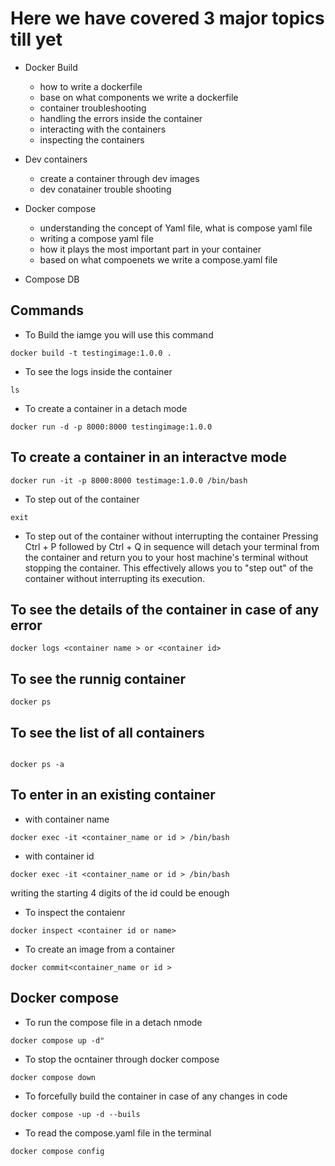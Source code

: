 # Here we have covered 3 major topics till yet
* Docker Build    
    * how to write a dockerfile
    * base on what components we write a dockerfile
    * container troubleshooting 
    * handling the errors inside the container 
    * interacting with the containers
    * inspecting the containers

* Dev containers 
    * create a container through dev images
    * dev conatainer trouble shooting 

* Docker compose 
    * understanding the concept of Yaml file, what is compose yaml file
    * writing a compose yaml file 
    * how it plays the most important part in your container 
    * based on what compoenets we write a compose.yaml file 

* Compose DB
    

## Commands

* To Build the iamge you will use this command 

```
docker build -t testingimage:1.0.0 .
```
* To see the logs inside the container 


```
ls
```

*  To  create a container in a detach mode 

```
docker run -d -p 8000:8000 testingimage:1.0.0
```

## To create a container in an interactve mode

```
docker run -it -p 8000:8000 testimage:1.0.0 /bin/bash
```

* To step out of the container 
```
exit
```

* To step out of the container without interrupting the container
Pressing Ctrl + P followed by Ctrl + Q in sequence will detach your terminal from the container and return you to your host machine's terminal without stopping the container. This effectively allows you to "step out" of the container without interrupting its execution.
 


## To see the details of the container in case of any error 

```
docker logs <container name > or <container id>

```
## To see the runnig container 

```
docker ps

```
## To see the list of all containers 

```

docker ps -a

```
## To enter in an existing container

* with container name 
```
docker exec -it <container_name or id > /bin/bash
```

* with container id 
```
docker exec -it <container_name or id > /bin/bash
```
writing the starting 4 digits of the id could be enough 

* To inspect the contaienr 
```
docker inspect <container id or name>
```

* To create an image from a container 

```
docker commit<container_name or id >
``` 



## Docker compose 

* To run the compose file in a detach nmode 
```
docker compose up -d"
```

* To stop the ocntainer through docker compose 
```
docker compose down
```

* To forcefully build the container in case of any changes in code 
```
docker compose -up -d --buils
```

* To read the compose.yaml file in the terminal  
```
docker compose config
```


